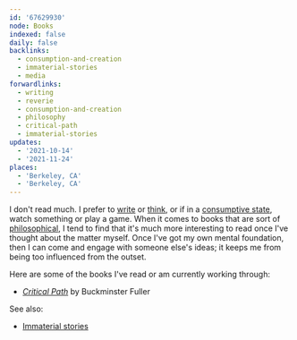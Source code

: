 ```yaml
---
id: '67629930'
node: Books
indexed: false
daily: false
backlinks:
  - consumption-and-creation
  - immaterial-stories
  - media
forwardlinks:
  - writing
  - reverie
  - consumption-and-creation
  - philosophy
  - critical-path
  - immaterial-stories
updates:
  - '2021-10-14'
  - '2021-11-24'
places:
  - 'Berkeley, CA'
  - 'Berkeley, CA'
---
```

I don't read much. I prefer to [write](writing.md) or [think](reverie.md), or if in a [consumptive state](consumption-and-creation.md), watch something or play a game. When it comes to books that are sort of [philosophical](philosophy.md), I tend to find that it's much more interesting to read once I've thought about the matter myself. Once I've got my own mental foundation, then I can come and engage with someone else's ideas; it keeps me from being too influenced from the outset. 

Here are some of the books I've read or am currently working through:

- [*Critical Path*](critical-path.md) by Buckminster Fuller


See also:

- [Immaterial stories](immaterial-stories.md) 
